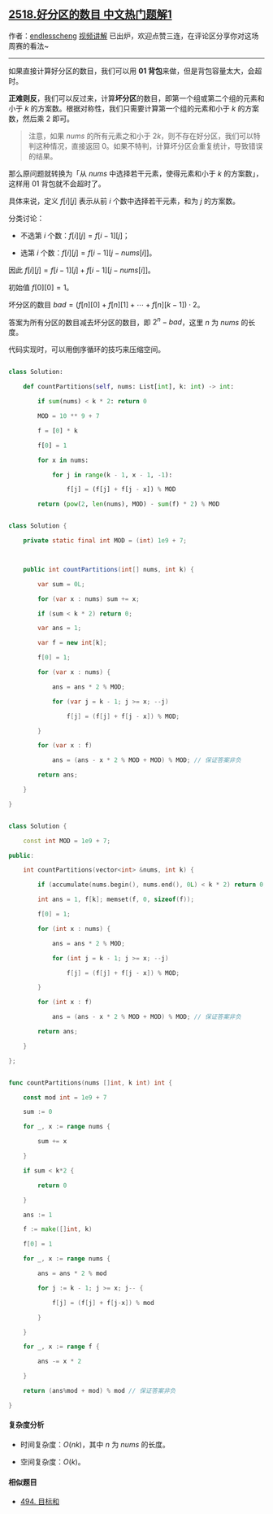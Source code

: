 ## [2518.好分区的数目 中文热门题解1](https://leetcode.cn/problems/number-of-great-partitions/solutions/100000/ni-xiang-si-wei-01-bei-bao-fang-an-shu-p-v47x)

作者：[endlesscheng](https://leetcode.cn/u/endlesscheng)
[视频讲解](https://www.bilibili.com/video/BV1FV4y1F7v7/) 已出炉，欢迎点赞三连，在评论区分享你对这场周赛的看法~

---

如果直接计算好分区的数目，我们可以用 **01 背包**来做，但是背包容量太大，会超时。

**正难则反**，我们可以反过来，计算**坏分区**的数目，即第一个组或第二个组的元素和小于 $k$ 的方案数。根据对称性，我们只需要计算第一个组的元素和小于 $k$ 的方案数，然后乘 $2$ 即可。

> 注意，如果 $\textit{nums}$ 的所有元素之和小于 $2k$，则不存在好分区，我们可以特判这种情况，直接返回 $0$。如果不特判，计算坏分区会重复统计，导致错误的结果。

那么原问题就转换为「从 $\textit{nums}$ 中选择若干元素，使得元素和小于 $k$ 的方案数」，这样用 01 背包就不会超时了。

具体来说，定义 $f[i][j]$ 表示从前 $i$ 个数中选择若干元素，和为 $j$ 的方案数。

分类讨论：

- 不选第 $i$ 个数：$f[i][j] = f[i-1][j]$；
- 选第 $i$ 个数：$f[i][j] = f[i-1][j-\textit{nums}[i]]$。

因此 $f[i][j] = f[i-1][j] + f[i-1][j-\textit{nums}[i]]$。

初始值 $f[0][0] = 1$。

坏分区的数目 $\textit{bad} =(f[n][0]+f[n][1]+\cdots+f[n][k-1])\cdot 2$。

答案为所有分区的数目减去坏分区的数目，即 $2^n-\textit{bad}$，这里 $n$ 为 $\textit{nums}$ 的长度。

代码实现时，可以用倒序循环的技巧来压缩空间。

```py [sol1-Python3]
class Solution:
    def countPartitions(self, nums: List[int], k: int) -> int:
        if sum(nums) < k * 2: return 0
        MOD = 10 ** 9 + 7
        f = [0] * k
        f[0] = 1
        for x in nums:
            for j in range(k - 1, x - 1, -1):
                f[j] = (f[j] + f[j - x]) % MOD
        return (pow(2, len(nums), MOD) - sum(f) * 2) % MOD
```

```java [sol1-Java]
class Solution {
    private static final int MOD = (int) 1e9 + 7;

    public int countPartitions(int[] nums, int k) {
        var sum = 0L;
        for (var x : nums) sum += x;
        if (sum < k * 2) return 0;
        var ans = 1;
        var f = new int[k];
        f[0] = 1;
        for (var x : nums) {
            ans = ans * 2 % MOD;
            for (var j = k - 1; j >= x; --j)
                f[j] = (f[j] + f[j - x]) % MOD;
        }
        for (var x : f)
            ans = (ans - x * 2 % MOD + MOD) % MOD; // 保证答案非负
        return ans;
    }
}
```

```cpp [sol1-C++]
class Solution {
    const int MOD = 1e9 + 7;
public:
    int countPartitions(vector<int> &nums, int k) {
        if (accumulate(nums.begin(), nums.end(), 0L) < k * 2) return 0;
        int ans = 1, f[k]; memset(f, 0, sizeof(f));
        f[0] = 1;
        for (int x : nums) {
            ans = ans * 2 % MOD;
            for (int j = k - 1; j >= x; --j)
                f[j] = (f[j] + f[j - x]) % MOD;
        }
        for (int x : f)
            ans = (ans - x * 2 % MOD + MOD) % MOD; // 保证答案非负
        return ans;
    }
};
```

```go [sol1-Go]
func countPartitions(nums []int, k int) int {
	const mod int = 1e9 + 7
	sum := 0
	for _, x := range nums {
		sum += x
	}
	if sum < k*2 {
		return 0
	}
	ans := 1
	f := make([]int, k)
	f[0] = 1
	for _, x := range nums {
		ans = ans * 2 % mod
		for j := k - 1; j >= x; j-- {
			f[j] = (f[j] + f[j-x]) % mod
		}
	}
	for _, x := range f {
		ans -= x * 2
	}
	return (ans%mod + mod) % mod // 保证答案非负
}
```

#### 复杂度分析

- 时间复杂度：$O(nk)$，其中 $n$ 为 $\textit{nums}$ 的长度。
- 空间复杂度：$O(k)$。

#### 相似题目

- [494. 目标和](https://leetcode.cn/problems/target-sum/)
